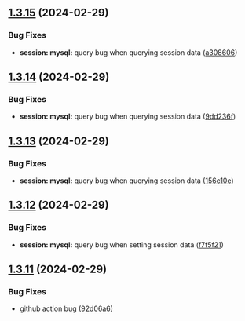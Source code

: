 ## [1.3.15](https://github.com/ephrimlawrence/ananse/compare/v1.3.14...v1.3.15) (2024-02-29)


### Bug Fixes

* **session: mysql:** query bug when querying session data ([a308606](https://github.com/ephrimlawrence/ananse/commit/a308606d668ea927a2b954fdc3f14485b03cbd3a))



## [1.3.14](https://github.com/ephrimlawrence/ananse/compare/v1.3.13...v1.3.14) (2024-02-29)


### Bug Fixes

* **session: mysql:** query bug when querying session data ([9dd236f](https://github.com/ephrimlawrence/ananse/commit/9dd236fbe4e7286326876c53afa5644e997b7d6c))



## [1.3.13](https://github.com/ephrimlawrence/ananse/compare/v1.3.12...v1.3.13) (2024-02-29)


### Bug Fixes

* **session: mysql:** query bug when querying session data ([156c10e](https://github.com/ephrimlawrence/ananse/commit/156c10e14a5a90d4e7996f4142eed44af1d8fe26))



## [1.3.12](https://github.com/ephrimlawrence/ananse/compare/v1.3.11...v1.3.12) (2024-02-29)


### Bug Fixes

* **session: mysql:** query bug when setting session data ([f7f5f21](https://github.com/ephrimlawrence/ananse/commit/f7f5f2110def97c5ddef0122c61258eaa2e039b8))



## [1.3.11](https://github.com/ephrimlawrence/ananse/compare/v1.3.10...v1.3.11) (2024-02-29)


### Bug Fixes

* github action bug ([92d06a6](https://github.com/ephrimlawrence/ananse/commit/92d06a6a7c23e332a2c9be23675d401b97bf766e))



